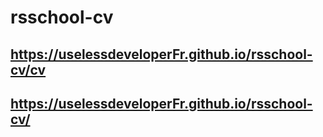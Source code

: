 # rsschool-cv
## https://uselessdeveloperFr.github.io/rsschool-cv/cv
## https://uselessdeveloperFr.github.io/rsschool-cv/
